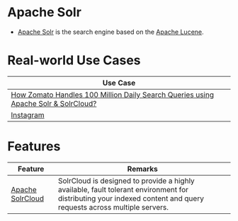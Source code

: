 # Apache Solr
- [Apache Solr](https://solr.apache.org/) is the search engine based on the [Apache Lucene](Readme.md).

# Real-world Use Cases

| Use Case                                                                                                                                        |
|-------------------------------------------------------------------------------------------------------------------------------------------------|
| [How Zomato Handles 100 Million Daily Search Queries using Apache Solr & SolrCloud?](../../../3_HLDDesignProblems/FoodOrderingZomatoSwiggyDesign/Readme.md) |
| [Instagram](../../../3_HLDDesignProblems/SocialNetworkFacebookInstagramDesign/Readme.md)                                                                             |

# Features

| Feature                                                                                   | Remarks                                                                                                                                                           |
|-------------------------------------------------------------------------------------------|-------------------------------------------------------------------------------------------------------------------------------------------------------------------|
| [Apache SolrCloud](https://solr.apache.org/guide/6_6/getting-started-with-solrcloud.html) | SolrCloud is designed to provide a highly available, fault tolerant environment for distributing your indexed content and query requests across multiple servers. |
